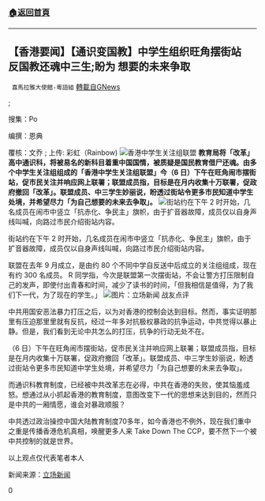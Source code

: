 ###  [:house:返回首頁](https://github.com/ourhimalayas/txt)
---

## 【香港要闻】【通识变国教】中学生组织旺角摆街站　反国教还魂中三生;盼为 想要的未来争取
` 喜馬拉雅大使館-粵語組` [轉載自GNews](https://gnews.org/zh-hans/891187/)

;

搜集：Po

编撰：恩典

覆核：文乔 ;  上传: 彩虹（Rainbow)
![]()![](https://gnews.org/wp-content/uploads/2021/02/20210206-0920copy_Ku2vk_1200x0.png)香港中学生关注组联盟
**教育局将「改革」高中通识科，将被易名的新科目着重中国国情，被质疑是国民教育借尸还魂。由多个中学生关注组组成的「香港中学生关注组联盟」今（6 日）下午在旺角闹市摆街站，促市民关注并响应网上联署；联盟成员指，目标是在月内收集十万联署，促政府撤回「改革」。联盟成员、中三学生妙丽说，盼透过街站令更多市民知道中学生处境，并希望尽力「为自己想要的未来去争取」。**
![]()![](https://gnews.org/wp-content/uploads/2021/02/146858576_10157971353747544_3901098702510584484_o20copy_eHytr_1200x0.png)街站约在下午 2 时开始，几名成员在闹市中竖立「抗赤化、争民主」旗帜，由于扩音器故障，成员仅以自身声线叫喊，向路过市民介绍街站内容。


街站约在下午 2 时开始，几名成员在闹市中竖立「抗赤化、争民主」旗帜，由于扩音器故障，成员仅以自身声线叫喊，向路过市民介绍街站内容。

联盟在去年 9 月成立，是由约 80 个不同中学自反送中后成立的关注组组成，现在有约 300 名成员。 R 同学指，今次是联盟第一次摆街站，不会让警方打压限制自己的发声，即使付出青春和时间，减少了读书的时间，「但我相信是值得，为了我们下一代，为了现在的学生。」
![]()![](https://gnews.org/wp-content/uploads/2021/02/145437100_10157971353697544_893204316922684429_o20copy_Q7kyC_1200x0.png)图片：立场新闻
战友点评

中共用国安恶法暴力打压之后，以为对香港的控制会达到目标。然而，事实证明那里有压迫那里里就有反抗，经过一年多对抗极权暴政的抗争运动，中共觉得以暴止静。但是，我们看到无论中共怎么的打压，抗争的行动无处不在。

（6 日）下午在旺角闹市摆街站，促市民关注并响应网上联署；联盟成员指，目标是在月内收集十万联署，促政府撤回「改革」。联盟成员、中三学生妙丽说，盼透过街站令更多市民知道中学生处境，并希望尽力「为自己想要的未来去争取」。

而通识科教育制度，已经被中共改革志在必得，中共在香港的失败，使其恼羞成怒。想通过从小抓起香港的教育制度，意图改变下一代的思想来达到目的，然而只是中共的一厢情愿，谁会对暴政顺服？

中共透过政治操控中国大陆教育制度70多年，如今香港也不例外，现在我们重中之重是传播香港危机真相，唤醒更多人来 Take Down The CCP，要不然下一个被中共控制的就是世界。

以上观点仅代表笔者本人

新闻来源：[立场新闻](https://www.thestandnews.com/politics/%E9%80%9A%E8%AD%98%E8%AE%8A%E5%9C%8B%E6%95%99-%E4%B8%AD%25)



0
